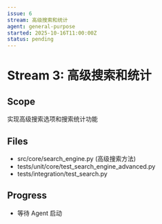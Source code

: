 ```yaml
---
issue: 6
stream: 高级搜索和统计
agent: general-purpose
started: 2025-10-16T11:00:00Z
status: pending
---
```


# Stream 3: 高级搜索和统计

## Scope
实现高级搜索选项和搜索统计功能

## Files
- src/core/search_engine.py (高级搜索方法)
- tests/unit/core/test_search_engine_advanced.py
- tests/integration/test_search.py

## Progress
- 等待 Agent 启动
